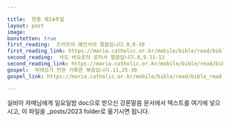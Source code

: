 ```yaml
---

title:  연중 제14주일
layout: post 
image:  
bonstetten: true
first_reading:  즈카르야 예언서의 말씀입니다.9,9-10
first_reading_link: https://maria.catholic.or.kr/mobile/bible/read/bible_read.asp?m=2&n=151&p=8
second_reading:  사도 바오로의 로마서 말씀입니다.8,9.11-13
second_reading_link: https://maria.catholic.or.kr/mobile/bible/read/bible_read.asp?m=2&n=167&p=3
gospel:  마태오가 전한 거룩한 복음입니다.11,25-30
gospel_link: https://maria.catholic.or.kr/mobile/bible/read/bible_read.asp?m=2&n=150&p=14

---
```



실비아 자매님에게 일요일밤 doc으로 받으신
강론말씀 문서에서
텍스트를 여기에 넣으시고,
이 파일을 _posts/2023 folder로 옮기시면 됩니다.
